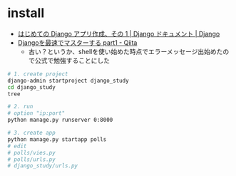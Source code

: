 # install

- [はじめての Django アプリ作成、その 1 \| Django ドキュメント \| Django](https://docs.djangoproject.com/ja/3.0/intro/tutorial01/)
- [Djangoを最速でマスターする part1 \- Qiita](https://qiita.com/gragragrao/items/373057783ba8856124f3)
  - 古い？というか、shellを使い始めた時点でエラーメッセージ出始めたので公式で勉強することにした

```bash
# 1. create project
django-admin startproject django_study
cd django_study
tree

# 2. run
# option "ip:port"
python manage.py runserver 0:8000

# 3. create app
python manage.py startapp polls
# edit
# polls/vies.py
# polls/urls.py
# django_study/urls.py
```
